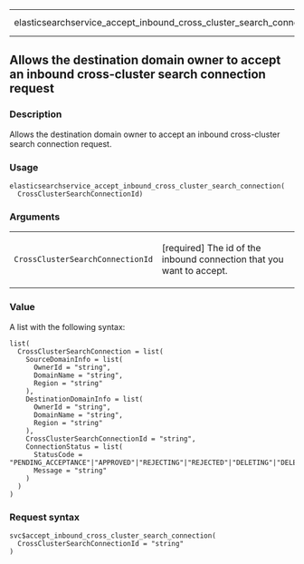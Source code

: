 <table style="width: 100%;">
<tbody>
<tr class="odd">
<td>elasticsearchservice_accept_inbound_cross_cluster_search_connection</td>
<td style="text-align: right;">R Documentation</td>
</tr>
</tbody>
</table>

## Allows the destination domain owner to accept an inbound cross-cluster search connection request

### Description

Allows the destination domain owner to accept an inbound cross-cluster
search connection request.

### Usage

    elasticsearchservice_accept_inbound_cross_cluster_search_connection(
      CrossClusterSearchConnectionId)

### Arguments

<table>
<colgroup>
<col style="width: 35%" />
<col style="width: 65%" />
</colgroup>
<tbody>
<tr class="odd">
<td><code
id="elasticsearchservice_accept_inbound_cross_cluster_search_connection_:_CrossClusterSearchConnectionId">CrossClusterSearchConnectionId</code></td>
<td><p>[required] The id of the inbound connection that you want to
accept.</p></td>
</tr>
</tbody>
</table>

### Value

A list with the following syntax:

    list(
      CrossClusterSearchConnection = list(
        SourceDomainInfo = list(
          OwnerId = "string",
          DomainName = "string",
          Region = "string"
        ),
        DestinationDomainInfo = list(
          OwnerId = "string",
          DomainName = "string",
          Region = "string"
        ),
        CrossClusterSearchConnectionId = "string",
        ConnectionStatus = list(
          StatusCode = "PENDING_ACCEPTANCE"|"APPROVED"|"REJECTING"|"REJECTED"|"DELETING"|"DELETED",
          Message = "string"
        )
      )
    )

### Request syntax

    svc$accept_inbound_cross_cluster_search_connection(
      CrossClusterSearchConnectionId = "string"
    )
